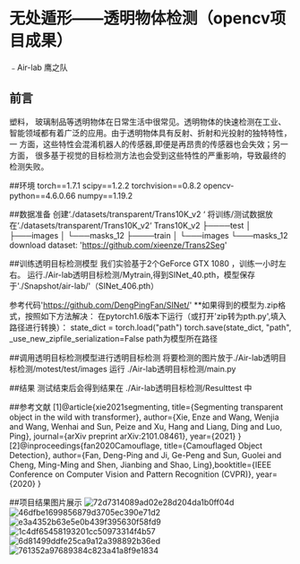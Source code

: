 # 无处遁形——透明物体检测（opencv项目成果）
﹣Air-lab 鹰之队

## 前言
塑料， 玻璃制品等透明物体在日常生活中很常见。透明物体的快速检测在工业、
智能领域都有着广泛的应用。由于透明物体具有反射、折射和光投射的独特特性，一
方面，这些特性会混淆机器人的传感器,即便是再昂贵的传感器也会失效；另一方面，
很多基于视觉的目标检测方法也会受到这些特性的严重影响，导致最终的检测失败。

##环境
torch==1.7.1
scipy==1.2.2
torchvision==0.8.2
opencv-python==4.6.0.66
numpy==1.19.2

##数据准备
创建‘./datasets/transparent/Trans10K_v2 ‘
将训练/测试数据放在‘./datasets/transparent/Trans10K_v2‘
 Trans10K_v2
 ├────test
 │    ├───images
 │    └───masks_12
 ├────train
 │    └───images
      └───masks_12
 download dataset: 'https://github.com/xieenze/Trans2Seg'

##训练透明目标检测模型
我们实验基于2个GeForce GTX 1080 ，训练一小时左右。
运行./Air-lab透明目标检测/Mytrain,得到SINet_40.pth，模型保存于'./Snapshot/air-lab/'（SINet_406.pth）

参考代码'https://github.com/DengPingFan/SINet/'
**如果得到的模型为.zip格式，按照如下方法解决：
在pytorch1.6版本下运行（或打开'zip转为pth.py',填入路径进行转换）：
state_dict = torch.load("path")
torch.save(state_dict, "path", _use_new_zipfile_serialization=False
path为模型所在路径

##调用透明目标检测模型进行透明目标检测
将要检测的图片放于./Air-lab透明目标检测/motest/test/images
运行 ./Air-lab透明目标检测/main.py

##结果
测试结束后会得到结果在 ./Air-lab透明目标检测/Resulttest 中

##参考文献
[1]@article{xie2021segmenting, title={Segmenting transparent object in the wild with transformer},
 author={Xie, Enze and Wang, Wenjia and Wang, Wenhai and Sun, Peize and Xu, Hang and Liang, 
Ding and Luo, Ping}, journal={arXiv preprint arXiv:2101.08461}, year={2021} }
[2]@inproceedings{fan2020Camouflage,
title={Camouflaged Object Detection},
author={Fan, Deng-Ping and Ji, Ge-Peng and Sun, Guolei and Cheng, Ming-Ming and Shen,
 Jianbing and Shao, Ling},booktitle={IEEE Conference on Computer Vision and Pattern Recognition (CVPR)},
year={2020}
}

##项目结果图片展示
![72d7314089ad02e28d204da1b0ff04d](https://user-images.githubusercontent.com/120435702/208233610-d843787e-64ae-4e7f-a85e-2c50bfa2a685.jpg)
![46dfbe1699856879d3705ec390e71d2](https://user-images.githubusercontent.com/120435702/208233611-56f29db7-8d09-440c-aeda-7f6e936aaf8f.jpg)
![e3a4352b63e5e0b439f395630f58fd9](https://user-images.githubusercontent.com/120435702/208233619-cb7e3077-5801-41ff-afd7-9a3f27a64575.jpg)
![1c4df65458193201cc50973314f4b57](https://user-images.githubusercontent.com/120435702/208233623-a46a0141-b023-43b2-859d-372f05cffd5d.jpg)
![6d81499ddfe25ca9a12a398892b36ed](https://user-images.githubusercontent.com/120435702/208233625-0a337bb0-501c-49c1-82b5-859c6275d7fe.jpg)
![761352a97689384c823a41a8f9e1834](https://user-images.githubusercontent.com/120435702/208233630-360a547f-42fb-4a6e-bdcc-986101e1205d.jpg)

